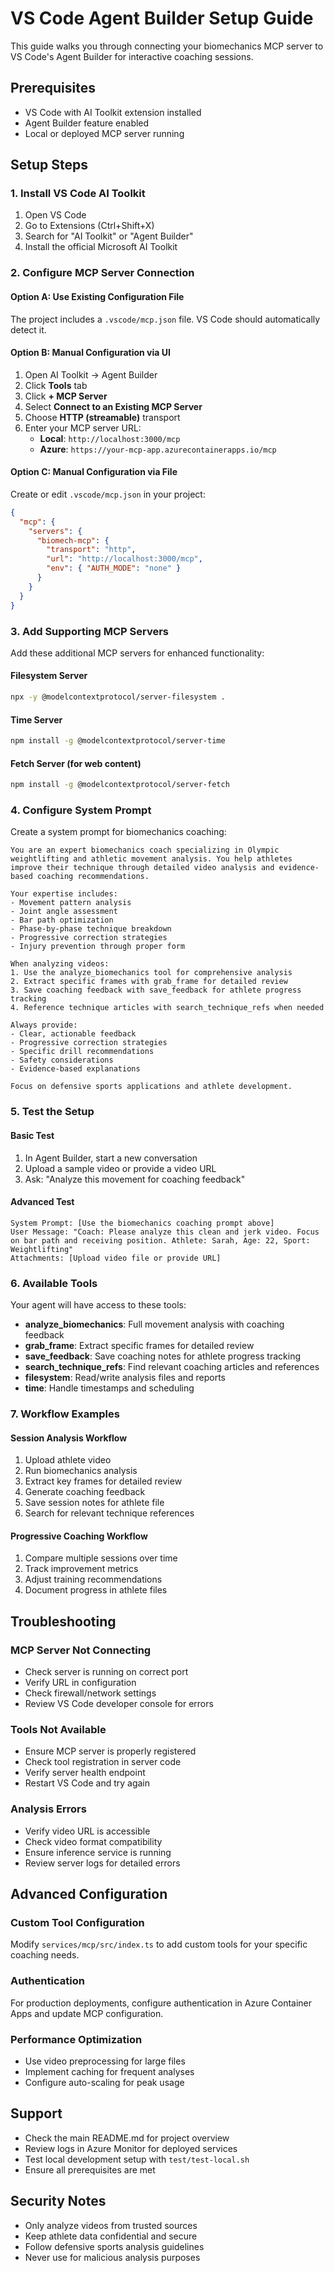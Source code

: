 # VS Code Agent Builder Setup Guide

This guide walks you through connecting your biomechanics MCP server to VS Code's Agent Builder for interactive coaching sessions.

## Prerequisites

- VS Code with AI Toolkit extension installed
- Agent Builder feature enabled
- Local or deployed MCP server running

## Setup Steps

### 1. Install VS Code AI Toolkit

1. Open VS Code
2. Go to Extensions (Ctrl+Shift+X)
3. Search for "AI Toolkit" or "Agent Builder"
4. Install the official Microsoft AI Toolkit

### 2. Configure MCP Server Connection

#### Option A: Use Existing Configuration File

The project includes a `.vscode/mcp.json` file. VS Code should automatically detect it.

#### Option B: Manual Configuration via UI

1. Open AI Toolkit → Agent Builder
2. Click **Tools** tab
3. Click **+ MCP Server**
4. Select **Connect to an Existing MCP Server**
5. Choose **HTTP (streamable)** transport
6. Enter your MCP server URL:
   - **Local**: `http://localhost:3000/mcp`
   - **Azure**: `https://your-mcp-app.azurecontainerapps.io/mcp`

#### Option C: Manual Configuration via File

Create or edit `.vscode/mcp.json` in your project:

```json
{
  "mcp": {
    "servers": {
      "biomech-mcp": {
        "transport": "http",
        "url": "http://localhost:3000/mcp",
        "env": { "AUTH_MODE": "none" }
      }
    }
  }
}
```

### 3. Add Supporting MCP Servers

Add these additional MCP servers for enhanced functionality:

#### Filesystem Server
```bash
npx -y @modelcontextprotocol/server-filesystem .
```

#### Time Server
```bash
npm install -g @modelcontextprotocol/server-time
```

#### Fetch Server (for web content)
```bash
npm install -g @modelcontextprotocol/server-fetch
```

### 4. Configure System Prompt

Create a system prompt for biomechanics coaching:

```
You are an expert biomechanics coach specializing in Olympic weightlifting and athletic movement analysis. You help athletes improve their technique through detailed video analysis and evidence-based coaching recommendations.

Your expertise includes:
- Movement pattern analysis
- Joint angle assessment  
- Bar path optimization
- Phase-by-phase technique breakdown
- Progressive correction strategies
- Injury prevention through proper form

When analyzing videos:
1. Use the analyze_biomechanics tool for comprehensive analysis
2. Extract specific frames with grab_frame for detailed review
3. Save coaching feedback with save_feedback for athlete progress tracking
4. Reference technique articles with search_technique_refs when needed

Always provide:
- Clear, actionable feedback
- Progressive correction strategies
- Specific drill recommendations
- Safety considerations
- Evidence-based explanations

Focus on defensive sports applications and athlete development.
```

### 5. Test the Setup

#### Basic Test
1. In Agent Builder, start a new conversation
2. Upload a sample video or provide a video URL
3. Ask: "Analyze this movement for coaching feedback"

#### Advanced Test
```
System Prompt: [Use the biomechanics coaching prompt above]
User Message: "Coach: Please analyze this clean and jerk video. Focus on bar path and receiving position. Athlete: Sarah, Age: 22, Sport: Weightlifting"
Attachments: [Upload video file or provide URL]
```

### 6. Available Tools

Your agent will have access to these tools:

- **analyze_biomechanics**: Full movement analysis with coaching feedback
- **grab_frame**: Extract specific frames for detailed review
- **save_feedback**: Save coaching notes for athlete progress tracking  
- **search_technique_refs**: Find relevant coaching articles and references
- **filesystem**: Read/write analysis files and reports
- **time**: Handle timestamps and scheduling

### 7. Workflow Examples

#### Session Analysis Workflow
1. Upload athlete video
2. Run biomechanics analysis
3. Extract key frames for detailed review
4. Generate coaching feedback
5. Save session notes for athlete file
6. Search for relevant technique references

#### Progressive Coaching Workflow
1. Compare multiple sessions over time
2. Track improvement metrics
3. Adjust training recommendations
4. Document progress in athlete files

## Troubleshooting

### MCP Server Not Connecting
- Check server is running on correct port
- Verify URL in configuration
- Check firewall/network settings
- Review VS Code developer console for errors

### Tools Not Available
- Ensure MCP server is properly registered
- Check tool registration in server code
- Verify server health endpoint
- Restart VS Code and try again

### Analysis Errors
- Verify video URL is accessible
- Check video format compatibility
- Ensure inference service is running
- Review server logs for detailed errors

## Advanced Configuration

### Custom Tool Configuration
Modify `services/mcp/src/index.ts` to add custom tools for your specific coaching needs.

### Authentication
For production deployments, configure authentication in Azure Container Apps and update MCP configuration.

### Performance Optimization
- Use video preprocessing for large files
- Implement caching for frequent analyses
- Configure auto-scaling for peak usage

## Support

- Check the main README.md for project overview
- Review logs in Azure Monitor for deployed services
- Test local development setup with `test/test-local.sh`
- Ensure all prerequisites are met

## Security Notes

- Only analyze videos from trusted sources
- Keep athlete data confidential and secure
- Follow defensive sports analysis guidelines
- Never use for malicious analysis purposes